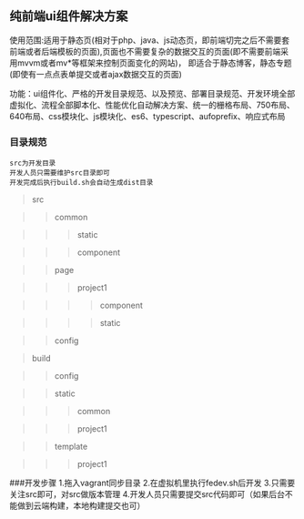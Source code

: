 ## 纯前端ui组件解决方案
   使用范围:适用于静态页(相对于php、java、js动态页，即前端切完之后不需要套前端或者后端模板的页面),页面也不需要复杂的数据交互的页面(即不需要前端采用mvvm或者mv*等框架来控制页面变化的网站)，
   即适合于静态博客，静态专题(即使有一点点表单提交或者ajax数据交互的页面)

   功能：ui组件化、严格的开发目录规范、以及预览、部署目录规范、开发环境全部虚拟化、流程全部脚本化、性能优化自动解决方案、统一的栅格布局、750布局、640布局、css模块化、js模块化、es6、typescript、aufoprefix、响应式布局

### 目录规范
    src为开发目录
    开发人员只需要维护src目录即可
    开发完成后执行build.sh会自动生成dist目录

> src

> > common

> > > static

> > > component

> > page

> > >project1

> > > > component

> > > > static

> > config

> build

> > config

> > static

> > > common

> > > project1

> > template

> > > project1

###开发步骤
    1.拖入vagrant同步目录
    2.在虚拟机里执行fedev.sh后开发
    3.只需要关注src即可，对src做版本管理
    4.开发人员只需要提交src代码即可（如果后台不能做到云端构建，本地构建提交也可）
